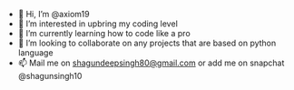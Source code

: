 - 👋 Hi, I’m @axiom19
- 👀 I’m interested in upbring my coding level
- 🌱 I’m currently learning how to code like a pro
- 💞️ I’m looking to collaborate on any projects that are based on python language
- 📫 Mail me on shagundeepsingh80@gmail.com or add me on snapchat @shagunsingh10

<!---
axiom19/axiom19 is a ✨ special ✨ repository because its `README.md` (this file) appears on your GitHub profile.
You can click the Preview link to take a look at your changes.
--->
